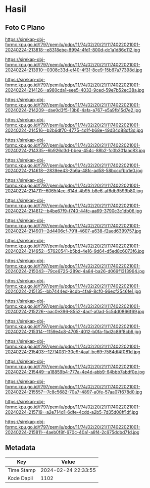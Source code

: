 # Hasil

## Foto C Plano

https://sirekap-obj-formc.kpu.go.id/f797/pemilu/pdpr/11/74/02/20/21/1174022021001-20240224-213818--e8318ebe-8994-4fd1-800d-dc1a1d86c112.jpg

https://sirekap-obj-formc.kpu.go.id/f797/pemilu/pdpr/11/74/02/20/21/1174022021001-20240224-213910--0308c33d-ef40-4f31-8ce9-15b67a77398d.jpg

https://sirekap-obj-formc.kpu.go.id/f797/pemilu/pdpr/11/74/02/20/21/1174022021001-20240224-214126--a980cda1-eee5-4033-9ced-59e7b52ec38a.jpg

https://sirekap-obj-formc.kpu.go.id/f797/pemilu/pdpr/11/74/02/20/21/1174022021001-20240224-214209--dae0d3f5-13b6-4afa-a767-e5a9fb15d7e2.jpg

https://sirekap-obj-formc.kpu.go.id/f797/pemilu/pdpr/11/74/02/20/21/1174022021001-20240224-214516--b2b6df70-4775-4d1f-b68e-49d34d88df3d.jpg

https://sirekap-obj-formc.kpu.go.id/f797/pemilu/pdpr/11/74/02/20/21/1174022021001-20240224-214335--6b926d3d-bbea-454c-88b2-fc0b301aac83.jpg

https://sirekap-obj-formc.kpu.go.id/f797/pemilu/pdpr/11/74/02/20/21/1174022021001-20240224-214618--2839ee43-2b6a-48fc-ad58-58bcccfbb1e0.jpg

https://sirekap-obj-formc.kpu.go.id/f797/pemilu/pdpr/11/74/02/20/21/1174022021001-20240224-214711--6065f4cc-614d-4b95-b8e6-af6db9599b80.jpg

https://sirekap-obj-formc.kpu.go.id/f797/pemilu/pdpr/11/74/02/20/21/1174022021001-20240224-214812--b4be67f9-f740-44fc-aa69-3790c3c1db06.jpg

https://sirekap-obj-formc.kpu.go.id/f797/pemilu/pdpr/11/74/02/20/21/1174022021001-20240224-214901--2d4406cf-791f-4607-a638-f2aed6399757.jpg

https://sirekap-obj-formc.kpu.go.id/f797/pemilu/pdpr/11/74/02/20/21/1174022021001-20240224-214952--57620541-b5bd-4e16-9d64-d5ed8c6073f6.jpg

https://sirekap-obj-formc.kpu.go.id/f797/pemilu/pdpr/11/74/02/20/21/1174022021001-20240224-215043--79ce6725-289d-4a84-ba26-d069f1313964.jpg

https://sirekap-obj-formc.kpu.go.id/f797/pemilu/pdpr/11/74/02/20/21/1174022021001-20240224-215135--bb7444ed-9cdb-4fa9-8cf0-96ecf2546fe1.jpg

https://sirekap-obj-formc.kpu.go.id/f797/pemilu/pdpr/11/74/02/20/21/1174022021001-20240224-215226--aac0e396-8552-4acf-a0ad-5c54d0866f69.jpg

https://sirekap-obj-formc.kpu.go.id/f797/pemilu/pdpr/11/74/02/20/21/1174022021001-20240224-215314--1159e4c8-4705-4012-b0fa-1bd2c89f8cb9.jpg

https://sirekap-obj-formc.kpu.go.id/f797/pemilu/pdpr/11/74/02/20/21/1174022021001-20240224-215403--127f4031-30e9-4aaf-bc69-7584df4f081d.jpg

https://sirekap-obj-formc.kpu.go.id/f797/pemilu/pdpr/11/74/02/20/21/1174022021001-20240224-215449--a18859b4-777a-4e4d-abb9-64bbb7abdf0e.jpg

https://sirekap-obj-formc.kpu.go.id/f797/pemilu/pdpr/11/74/02/20/21/1174022021001-20240224-215557--7c8c5682-70a7-4897-a0fe-57aa07f678d0.jpg

https://sirekap-obj-formc.kpu.go.id/f797/pemilu/pdpr/11/74/02/20/21/1174022021001-20240224-215719--a2e714d1-6dfe-4cdd-a2b5-7d35d08ff1df.jpg

https://sirekap-obj-formc.kpu.go.id/f797/pemilu/pdpr/11/74/02/20/21/1174022021001-20240224-215811--4aeb0f8f-670c-40a1-a8f4-2c675ddbd71d.jpg


## Metadata

| Key        | Value               |
| ---------- | ------------------- |
| Time Stamp | 2024-02-24 22:33:55 |
| Kode Dapil | 1102                |



